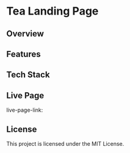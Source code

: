 # Tea Landing Page

## Overview

## Features

## Tech Stack

## Live Page

live-page-link:

## License

This project is licensed under the MIT License.
